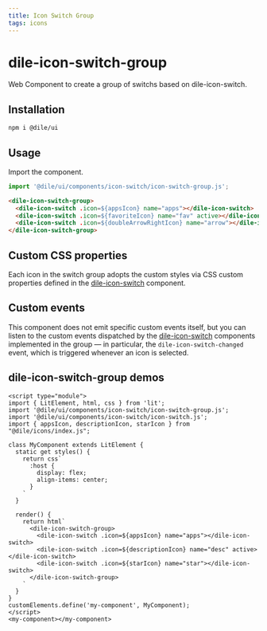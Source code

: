 ```yaml
---
title: Icon Switch Group
tags: icons
---
```


# dile-icon-switch-group

Web Component to create a group of switchs based on dile-icon-switch.

## Installation

```bash
npm i @dile/ui
```

## Usage

Import the component.

```javascript
import '@dile/ui/components/icon-switch/icon-switch-group.js';
```

```html
<dile-icon-switch-group>
  <dile-icon-switch .icon=${appsIcon} name="apps"></dile-icon-switch>
  <dile-icon-switch .icon=${favoriteIcon} name="fav" active></dile-icon-switch>
  <dile-icon-switch .icon=${doubleArrowRightIcon} name="arrow"></dile-icon-switch>
</dile-icon-switch-group>
```

## Custom CSS properties

Each icon in the switch group adopts the custom styles via CSS custom properties defined in the [dile-icon-switch](/components/dile-icon-switch/) component.


## Custom events

This component does not emit specific custom events itself, but you can listen to the custom events dispatched by the [dile-icon-switch](/components/dile-icon-switch/) components implemented in the group — in particular, the `dile-icon-switch-changed` event, which is triggered whenever an icon is selected.

## dile-icon-switch-group demos


```html:preview
<script type="module">
import { LitElement, html, css } from 'lit';
import '@dile/ui/components/icon-switch/icon-switch-group.js';
import '@dile/ui/components/icon-switch/icon-switch.js';
import { appsIcon, descriptionIcon, starIcon } from "@dile/icons/index.js";

class MyComponent extends LitElement {
  static get styles() {
    return css`
      :host {
        display: flex;
        align-items: center;
      }
    `
  }

  render() {
    return html`
      <dile-icon-switch-group>
        <dile-icon-switch .icon=${appsIcon} name="apps"></dile-icon-switch>
        <dile-icon-switch .icon=${descriptionIcon} name="desc" active></dile-icon-switch>
        <dile-icon-switch .icon=${starIcon} name="star"></dile-icon-switch>
      </dile-icon-switch-group>
    `
  }
}
customElements.define('my-component', MyComponent);
</script>
<my-component></my-component>
```


